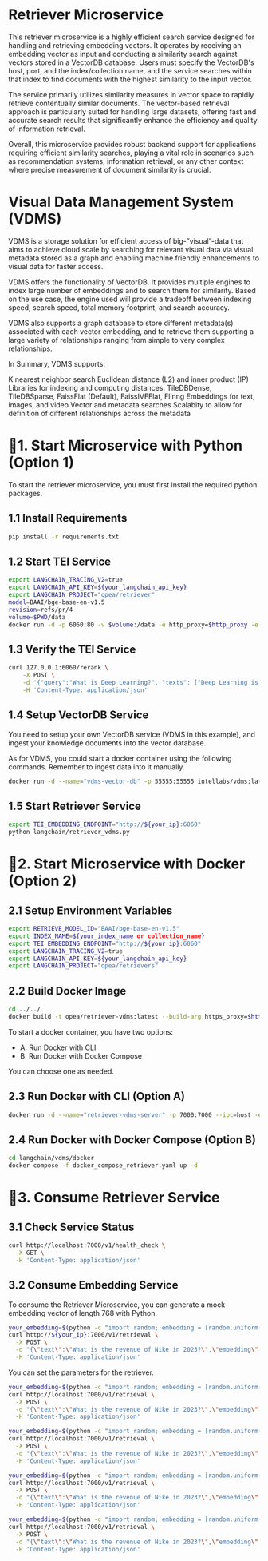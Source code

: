 # Retriever Microservice

This retriever microservice is a highly efficient search service designed for handling and retrieving embedding vectors. It operates by receiving an embedding vector as input and conducting a similarity search against vectors stored in a VectorDB database. Users must specify the VectorDB's host, port, and the index/collection name, and the service searches within that index to find documents with the highest similarity to the input vector.

The service primarily utilizes similarity measures in vector space to rapidly retrieve contentually similar documents. The vector-based retrieval approach is particularly suited for handling large datasets, offering fast and accurate search results that significantly enhance the efficiency and quality of information retrieval.

Overall, this microservice provides robust backend support for applications requiring efficient similarity searches, playing a vital role in scenarios such as recommendation systems, information retrieval, or any other context where precise measurement of document similarity is crucial.

# Visual Data Management System (VDMS)

VDMS is a storage solution for efficient access of big-”visual”-data that aims to achieve cloud scale by searching for relevant visual data via visual metadata stored as a graph and enabling machine friendly enhancements to visual data for faster access.

VDMS offers the functionality of VectorDB. It provides multiple engines to index large number of embeddings and to search them for similarity. Based on the use case, the engine used will provide a tradeoff between indexing speed, search speed, total memory footprint, and search accuracy.

VDMS also supports a graph database to store different metadata(s) associated with each vector embedding, and to retrieve them supporting a large variety of relationships ranging from simple to very complex relationships.

In Summary, VDMS supports:

K nearest neighbor search
Euclidean distance (L2) and inner product (IP)
Libraries for indexing and computing distances: TileDBDense, TileDBSparse, FaissFlat (Default), FaissIVFFlat, Flinng
Embeddings for text, images, and video
Vector and metadata searches
Scalabity to allow for definition of different relationships across the metadata

# 🚀1. Start Microservice with Python (Option 1)

To start the retriever microservice, you must first install the required python packages.

## 1.1 Install Requirements

```bash
pip install -r requirements.txt
```

## 1.2 Start TEI Service

```bash
export LANGCHAIN_TRACING_V2=true
export LANGCHAIN_API_KEY=${your_langchain_api_key}
export LANGCHAIN_PROJECT="opea/retriever"
model=BAAI/bge-base-en-v1.5
revision=refs/pr/4
volume=$PWD/data
docker run -d -p 6060:80 -v $volume:/data -e http_proxy=$http_proxy -e https_proxy=$https_proxy --pull always ghcr.io/huggingface/text-embeddings-inference:cpu-1.5 --model-id $model --revision $revision
```

## 1.3 Verify the TEI Service

```bash
curl 127.0.0.1:6060/rerank \
    -X POST \
    -d '{"query":"What is Deep Learning?", "texts": ["Deep Learning is not...", "Deep learning is..."]}' \
    -H 'Content-Type: application/json'
```

## 1.4 Setup VectorDB Service

You need to setup your own VectorDB service (VDMS in this example), and ingest your knowledge documents into the vector database.

As for VDMS, you could start a docker container using the following commands.
Remember to ingest data into it manually.

```bash
docker run -d --name="vdms-vector-db" -p 55555:55555 intellabs/vdms:latest
```

## 1.5 Start Retriever Service

```bash
export TEI_EMBEDDING_ENDPOINT="http://${your_ip}:6060"
python langchain/retriever_vdms.py
```

# 🚀2. Start Microservice with Docker (Option 2)

## 2.1 Setup Environment Variables

```bash
export RETRIEVE_MODEL_ID="BAAI/bge-base-en-v1.5"
export INDEX_NAME=${your_index_name or collection_name}
export TEI_EMBEDDING_ENDPOINT="http://${your_ip}:6060"
export LANGCHAIN_TRACING_V2=true
export LANGCHAIN_API_KEY=${your_langchain_api_key}
export LANGCHAIN_PROJECT="opea/retrievers"
```

## 2.2 Build Docker Image

```bash
cd ../../
docker build -t opea/retriever-vdms:latest --build-arg https_proxy=$https_proxy --build-arg http_proxy=$http_proxy -f comps/retrievers/langchain/vdms/docker/Dockerfile .
```

To start a docker container, you have two options:

- A. Run Docker with CLI
- B. Run Docker with Docker Compose

You can choose one as needed.

## 2.3 Run Docker with CLI (Option A)

```bash
docker run -d --name="retriever-vdms-server" -p 7000:7000 --ipc=host -e http_proxy=$http_proxy -e https_proxy=$https_proxy -e INDEX_NAME=$INDEX_NAME -e TEI_EMBEDDING_ENDPOINT=$TEI_EMBEDDING_ENDPOINT opea/retriever-vdms:latest
```

## 2.4 Run Docker with Docker Compose (Option B)

```bash
cd langchain/vdms/docker
docker compose -f docker_compose_retriever.yaml up -d
```

# 🚀3. Consume Retriever Service

## 3.1 Check Service Status

```bash
curl http://localhost:7000/v1/health_check \
  -X GET \
  -H 'Content-Type: application/json'
```

## 3.2 Consume Embedding Service

To consume the Retriever Microservice, you can generate a mock embedding vector of length 768 with Python.

```bash
your_embedding=$(python -c "import random; embedding = [random.uniform(-1, 1) for _ in range(768)]; print(embedding)")
curl http://${your_ip}:7000/v1/retrieval \
  -X POST \
  -d "{\"text\":\"What is the revenue of Nike in 2023?\",\"embedding\":${your_embedding}}" \
  -H 'Content-Type: application/json'
```

You can set the parameters for the retriever.

```bash
your_embedding=$(python -c "import random; embedding = [random.uniform(-1, 1) for _ in range(768)]; print(embedding)")
curl http://localhost:7000/v1/retrieval \
  -X POST \
  -d "{\"text\":\"What is the revenue of Nike in 2023?\",\"embedding\":${your_embedding},\"search_type\":\"similarity\", \"k\":4}" \
  -H 'Content-Type: application/json'
```

```bash
your_embedding=$(python -c "import random; embedding = [random.uniform(-1, 1) for _ in range(768)]; print(embedding)")
curl http://localhost:7000/v1/retrieval \
  -X POST \
  -d "{\"text\":\"What is the revenue of Nike in 2023?\",\"embedding\":${your_embedding},\"search_type\":\"similarity_distance_threshold\", \"k\":4, \"distance_threshold\":1.0}" \
  -H 'Content-Type: application/json'
```

```bash
your_embedding=$(python -c "import random; embedding = [random.uniform(-1, 1) for _ in range(768)]; print(embedding)")
curl http://localhost:7000/v1/retrieval \
  -X POST \
  -d "{\"text\":\"What is the revenue of Nike in 2023?\",\"embedding\":${your_embedding},\"search_type\":\"similarity_score_threshold\", \"k\":4, \"score_threshold\":0.2}" \
  -H 'Content-Type: application/json'
```

```bash
your_embedding=$(python -c "import random; embedding = [random.uniform(-1, 1) for _ in range(768)]; print(embedding)")
curl http://localhost:7000/v1/retrieval \
  -X POST \
  -d "{\"text\":\"What is the revenue of Nike in 2023?\",\"embedding\":${your_embedding},\"search_type\":\"mmr\", \"k\":4, \"fetch_k\":20, \"lambda_mult\":0.5}" \
  -H 'Content-Type: application/json'
```
